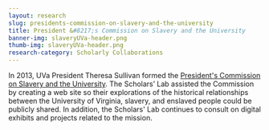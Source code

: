 ```yaml
---
layout: research
slug: presidents-commission-on-slavery-and-the-university
title: President &#8217;s Commission on Slavery and the University
banner-img: slaveryUVa-header.png
thumb-img: slaveryUVa-header.png
research-category: Scholarly Collaborations
---
```


In 2013, UVa President Theresa Sullivan formed the [President's Commission on Slavery and the University](http://slavery.virginia.edu/). The Scholars’ Lab assisted the Commission by creating a web site so their explorations of the historical relationships between the University of Virginia, slavery, and enslaved people could be publicly shared. In addition, the Scholars' Lab continues to consult on digital exhibits and projects related to the mission.
